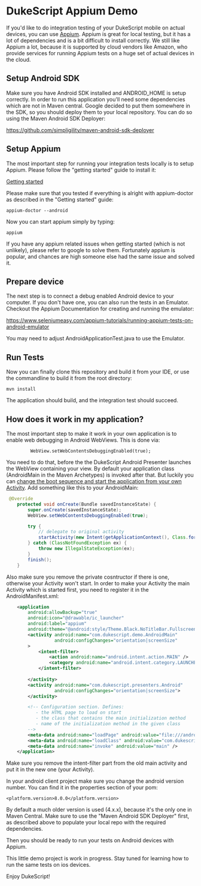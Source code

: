 # DukeScript Appium Demo

If you'd like to do integration testing of your DukeScript mobile on actual devices, 
you can use [Appium](http://appium.io). Appium is great for local testing, but it has a lot of dependencies and is a bit difficult to install correctly.
We still like Appium a lot, because it is supported by cloud vendors like Amazon,
who provide services for running Appium tests on a huge set of actual devices in the cloud.

## Setup Android SDK

Make sure you have Android SDK installed and ANDROID_HOME is setup correctly. In order
to run this application you'll need some dependencies which are not in Maven central.
Google decided to put them somewhere in the SDK, so you should deploy them to your local repository. 
You can do so using the Maven Android SDK Deployer:


https://github.com/simpligility/maven-android-sdk-deployer

## Setup Appium

The most important step for running your integration tests locally is to setup Appium. 
Please follow the "getting started" guide to install it:


[Getting started](http://appium.io/docs/en/about-appium/getting-started/)


Please make sure that you tested if everything is alright with appium-doctor as described in the "Getting started" guide:


    appium-doctor --android


Now you can start appium simply by typing:


    appium


If you have any appium related issues when getting started (which is not unlikely),
 please refer to google to solve them. 
Fortunately appium is popular, and chances are high
someone else had the same issue and solved it. 

## Prepare device

The next step is to connect a debug enabled Android device to your computer. If you don't have one, you can also 
run the tests in an Emulator. Checkout the Appium Documentation for creating and running the emulator:


https://www.seleniumeasy.com/appium-tutorials/running-appium-tests-on-android-emulator


You may need to adjust AndroidApplicationTest.java to use the Emulator.

## Run Tests

Now you can finally clone this repository and build it from your IDE, or use the commandline to build it from the root directory:


    mvn install

The application should build, and the integration test should succeed.

## How does it work in my application?

The most important step to make it work in your own application is to enable web debugging in 
Android WebViews. This is done via:


             WebView.setWebContentsDebuggingEnabled(true);


You need to do that, before the the DukeScript Android Presenter launches the WebView containing your view.
By default your application class (AndroidMain in the Maven Archetypes) is invoked after that. 
But luckily you can [change the boot sequence and start the application from your own Activity](http://www.dukescript.com/best/practices/2015/11/20/AndroidBoot.html).
Add something like this to your AndroidMain:


```java
 @Override
    protected void onCreate(Bundle savedInstanceState) {
        super.onCreate(savedInstanceState);
        WebView.setWebContentsDebuggingEnabled(true);

        try {
            // delegate to original activity
            startActivity(new Intent(getApplicationContext(), Class.forName("com.dukescript.presenters.Android")));
        } catch (ClassNotFoundException ex) {
            throw new IllegalStateException(ex);
        }
        finish();
    }
```

Also make sure you remove the private cosntructor if there is one, otherwise your Activity won't start. In order to make your Activity the main Activity which is started first, you need to register it in
the AndroidManifest.xml:


```xml
    <application
        android:allowBackup="true"
        android:icon="@drawable/ic_launcher"
        android:label="appium"
        android:theme="@android:style/Theme.Black.NoTitleBar.Fullscreen">
        <activity android:name="com.dukescript.demo.AndroidMain" 
                  android:configChanges="orientation|screenSize"                 
        >
            <intent-filter>
                <action android:name="android.intent.action.MAIN" />
                <category android:name="android.intent.category.LAUNCHER" />
            </intent-filter>
            
        </activity>
        <activity android:name="com.dukescript.presenters.Android"
                  android:configChanges="orientation|screenSize">
        </activity>

        <!-- Configuration section. Defines:
           - the HTML page to load on start
           - the class that contains the main initialization method
           - name of the initialization method in the given class
        -->
        <meta-data android:name="loadPage" android:value="file:///android_asset/pages/index.html" />
        <meta-data android:name="loadClass" android:value="com.dukescript.demo.AndroidMain" />
        <meta-data android:name="invoke" android:value="main" />
    </application>
```

Make sure you remove the intent-filter part from the old main activity and put it in the new one (your Activity).

In your android client project make sure you change the android version number. You can find it in the properties section of your pom:


    <platform.version>8.0.0</platform.version>


By default a much older version is used (4.x.x), because it's the only one in Maven Central.
Make sure to use the "Maven Android SDK Deployer" first, as described above to populate your 
local repo with the required dependencies.


Then you should be ready to run your tests on Android devices with Appium. 

This little demo project is work in progress. Stay tuned for learning how to run the same tests on ios devices.


Enjoy DukeScript!
